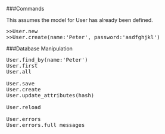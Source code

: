 ###Commands

This assumes the model for User has already been defined.
<pre>
>>User.new  
>>User.create(name:'Peter', password:'asdfghjkl')  
</pre>

###Database Manipulation
<pre>
User.find_by(name:'Peter')  
User.first  
User.all

User.save
User.create
User.update_attributes(hash)

User.reload

User.errors
User.errors.full_messages
</pre>
